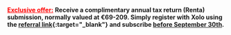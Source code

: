 <span style="color:red">**<u>Exclusive offer:</u>**</span> **Receive a complimentary annual tax return (Renta)
submission, normally valued at €69-209. Simply register with Xolo using the
[referral link](https://bit.ly/xolo-signup-free-renta){:target="_blank"} and subscribe <u>before September 30th</u>.**
